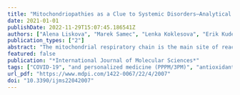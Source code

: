 ```yaml
---
title: "Mitochondriopathies as a Clue to Systemic Disorders—Analytical Tools and Mitigating Measures in Context of Predictive, Preventive, and Personalized (3P) Medicine"
date: 2021-01-01
publishDate: 2022-11-29T15:07:45.186541Z
authors: ["Alena Liskova", "Marek Samec", "Lenka Koklesova", "Erik Kudela", "Peter Kubatka", "Olga Golubnitschaja"]
publication_types: ["2"]
abstract: "The mitochondrial respiratory chain is the main site of reactive oxygen species (ROS) production in the cell. Although mitochondria possess a powerful antioxidant system, an excess of ROS cannot be completely neutralized and cumulative oxidative damage may lead to decreasing mitochondrial efficiency in energy production, as well as an increasing ROS excess, which is known to cause a critical imbalance in antioxidant/oxidant mechanisms and a “vicious circle” in mitochondrial injury. Due to insufficient energy production, chronic exposure to ROS overproduction consequently leads to the oxidative damage of life-important biomolecules, including nucleic acids, proteins, lipids, and amino acids, among others. Different forms of mitochondrial dysfunction (mitochondriopathies) may affect the brain, heart, peripheral nervous and endocrine systems, eyes, ears, gut, and kidney, among other organs. Consequently, mitochondriopathies have been proposed as an attractive diagnostic target to be investigated in any patient with unexplained progressive multisystem disorder. This review article highlights the pathomechanisms of mitochondriopathies, details advanced analytical tools, and suggests predictive approaches, targeted prevention and personalization of medical services as instrumental for the overall management of mitochondriopathy-related cascading pathologies."
featured: false
publication: "*International Journal of Molecular Sciences*"
tags: ["COVID-19", "and personalized medicine (PPPM/3PM)", "antioxidant mechanisms", "apoptosis", "ATP synthesis", "biomarker panels", "cancer", "chronic inflammation", "diagnostic tools", "dietary habits", "disease predisposition", "DNA repair", "dysfunction", "energy metabolism", "health policy", "individualised patient profile", "injury", "life-style", "liquid biopsy", "mitochondrial function", "mitochondriopathy", "multi-parametric analysis and machine learning", "neurodegeneration", "oxidative damage", "pathology", "predictive", "preventive", "ROS overproduction", "socio-economic burden", "suboptimal health conditions", "systemic disorders", "tumorigenesis", "vasoconstriction", "vicious circle"]
url_pdf: "https://www.mdpi.com/1422-0067/22/4/2007"
doi: "10.3390/ijms22042007"
---
```


